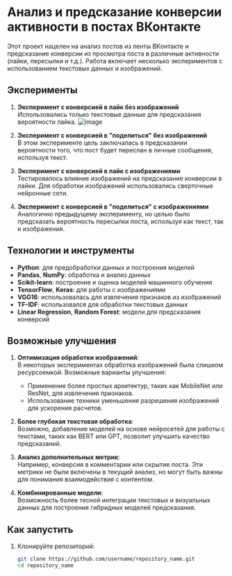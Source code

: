 # Анализ и предсказание конверсии активности в постах ВКонтакте

Этот проект нацелен на анализ постов из ленты ВКонтакте и предсказание конверсии из просмотра поста в различные активности (лайки, пересылки и т.д.). Работа включает несколько экспериментов с использованием текстовых данных и изображений.

## Эксперименты

1. **Эксперимент с конверсией в лайк без изображений**  
   Использовались только текстовые данные для предсказания вероятности лайка.
   ![image](https://github.com/user-attachments/assets/8855eac0-bbca-4485-84db-1405869e6bd5)
   
3. **Эксперимент с конверсией в "поделиться" без изображений**  
   В этом эксперименте цель заключалась в предсказании вероятности того, что пост будет переслан в личные сообщения, используя текст.

4. **Эксперимент с конверсией в лайк с изображениями**  
   Тестировалось влияние изображений на предсказание конверсии в лайки. Для обработки изображений использовались сверточные нейронные сети.

5. **Эксперимент с конверсией в "поделиться" с изображениями**  
   Аналогично предыдущему эксперименту, но целью было предсказать вероятность пересылки поста, используя как текст, так и изображения.

## Технологии и инструменты

- **Python**: для предобработки данных и построения моделей
- **Pandas**, **NumPy**: обработка и анализ данных
- **Scikit-learn**: построение и оценка моделей машинного обучения
- **TensorFlow**, **Keras**: для работы с изображениями
- **VGG16**: использовалась для извлечения признаков из изображений
- **TF-IDF**: использовался для обработки текстовых данных
- **Linear Regression**, **Random Forest**: модели для предсказания конверсий

## Возможные улучшения

1. **Оптимизация обработки изображений**:  
   В некоторых экспериментах обработка изображений была слишком ресурсоемкой. Возможные варианты улучшения:
   - Применение более простых архитектур, таких как MobileNet или ResNet, для извлечения признаков.
   - Использование техники уменьшения разрешения изображений для ускорения расчетов.

2. **Более глубокая текстовая обработка**:  
   Возможно, добавление моделей на основе нейросетей для работы с текстами, таких как BERT или GPT, позволит улучшить качество предсказаний.

3. **Анализ дополнительных метрик**:  
   Например, конверсия в комментарии или скрытие поста. Эти метрики не были включены в текущий анализ, но могут быть важны для понимания взаимодействия с контентом.

4. **Комбинированные модели**:  
   Возможность более тесной интеграции текстовых и визуальных данных для построения гибридных моделей предсказания.

## Как запустить

1. Клонируйте репозиторий:
   ```bash
   git clone https://github.com/username/repository_name.git
   cd repository_name
